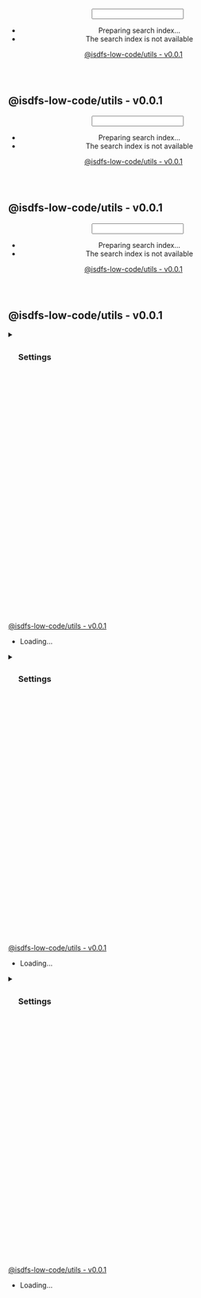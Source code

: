 
<!DOCTYPE html><h
<!DOCTYPE html><html class="default" lang="en"><head><meta charset="utf-8"/><meta http-equiv="x-ua-compatible" content="IE=edge"/><title>@isdfs-low-code/utils - v0.0.1</title><meta name="description" content="Documentation for @isdfs-low-code/utils"/><meta name="viewport" content="width=device-width, initial-scale=1"/><link rel="stylesheet" href="assets/style.css"/><link rel="stylesheet" href="assets/highlight.css"/><script defer src="assets/main.js"></script><script async src="assets/icons.js" id="tsd-icons-script"></script><script async src="assets/search.js" id="tsd-search-script"></script><script async src="assets/navigation.js" id="tsd-nav-script"></script></head><body><script>document.documentElement.dataset.theme = localStorage.getItem("tsd-theme") || "os";document.body.style.display="none";setTimeout(() => app?app.showPage():document.body.style.removeProperty("display"),500)</script><header class="tsd-page-toolbar"><div class="tsd-toolbar-contents container"><div class="table-cell" id="tsd-search" data-base="."><div class="field"><label for="tsd-search-field" class="tsd-widget tsd-toolbar-icon search no-caption"><svg width="16" height="16" viewBox="0 0 16 16" fill="none"><use href="assets/icons.svg#icon-search"></use></svg></label><input type="text" id="tsd-search-field" aria-label="Search"/></div><div class="field"><div id="tsd-toolbar-links"></div></div><ul class="results"><li class="state loading">Preparing search index...</li><li class="state failure">The search index is not available</li></ul><a href="index.html" class="title">@isdfs-low-code/utils - v0.0.1</a></div><div class="table-cell" id="tsd-widgets"><a href="#" class="tsd-widget tsd-toolbar-icon menu no-caption" data-toggle="menu" aria-label="Menu"><svg width="16" height="16" viewBox="0 0 16 16" fill="none"><use href="assets/icons.svg#icon-menu"></use></svg></a></div></div></header><div class="container container-main"><div class="col-content"><div class="tsd-page-title"><h2>@isdfs-low-code/utils - v0.0.1</h2></div><div class="tsd-panel tsd-typography"><!DOCTYPE html><h
<!DOCTYPE html><html class="default" lang="en"><head><meta charset="utf-8"/><meta http-equiv="x-ua-compatible" content="IE=edge"/><title>@isdfs-low-code/utils - v0.0.1</title><meta name="description" content="Documentation for @isdfs-low-code/utils"/><meta name="viewport" content="width=device-width, initial-scale=1"/><link rel="stylesheet" href="assets/style.css"/><link rel="stylesheet" href="assets/highlight.css"/><script defer src="assets/main.js"></script><script async src="assets/icons.js" id="tsd-icons-script"></script><script async src="assets/search.js" id="tsd-search-script"></script><script async src="assets/navigation.js" id="tsd-nav-script"></script></head><body><script>document.documentElement.dataset.theme = localStorage.getItem("tsd-theme") || "os";document.body.style.display="none";setTimeout(() => app?app.showPage():document.body.style.removeProperty("display"),500)</script><header class="tsd-page-toolbar"><div class="tsd-toolbar-contents container"><div class="table-cell" id="tsd-search" data-base="."><div class="field"><label for="tsd-search-field" class="tsd-widget tsd-toolbar-icon search no-caption"><svg width="16" height="16" viewBox="0 0 16 16" fill="none"><use href="assets/icons.svg#icon-search"></use></svg></label><input type="text" id="tsd-search-field" aria-label="Search"/></div><div class="field"><div id="tsd-toolbar-links"></div></div><ul class="results"><li class="state loading">Preparing search index...</li><li class="state failure">The search index is not available</li></ul><a href="index.html" class="title">@isdfs-low-code/utils - v0.0.1</a></div><div class="table-cell" id="tsd-widgets"><a href="#" class="tsd-widget tsd-toolbar-icon menu no-caption" data-toggle="menu" aria-label="Menu"><svg width="16" height="16" viewBox="0 0 16 16" fill="none"><use href="assets/icons.svg#icon-menu"></use></svg></a></div></div></header><div class="container container-main"><div class="col-content"><div class="tsd-page-title"><h2>@isdfs-low-code/utils - v0.0.1</h2></div><div class="tsd-panel tsd-typography"><!DOCTYPE html><html class="default" lang="en"><head><meta charset="utf-8"/><meta http-equiv="x-ua-compatible" content="IE=edge"/><title>@isdfs-low-code/utils - v0.0.1</title><meta name="description" content="Documentation for @isdfs-low-code/utils"/><meta name="viewport" content="width=device-width, initial-scale=1"/><link rel="stylesheet" href="assets/style.css"/><link rel="stylesheet" href="assets/highlight.css"/><script defer src="assets/main.js"></script><script async src="assets/icons.js" id="tsd-icons-script"></script><script async src="assets/search.js" id="tsd-search-script"></script><script async src="assets/navigation.js" id="tsd-nav-script"></script></head><body><script>document.documentElement.dataset.theme = localStorage.getItem("tsd-theme") || "os";document.body.style.display="none";setTimeout(() => app?app.showPage():document.body.style.removeProperty("display"),500)</script><header class="tsd-page-toolbar"><div class="tsd-toolbar-contents container"><div class="table-cell" id="tsd-search" data-base="."><div class="field"><label for="tsd-search-field" class="tsd-widget tsd-toolbar-icon search no-caption"><svg width="16" height="16" viewBox="0 0 16 16" fill="none"><use href="assets/icons.svg#icon-search"></use></svg></label><input type="text" id="tsd-search-field" aria-label="Search"/></div><div class="field"><div id="tsd-toolbar-links"></div></div><ul class="results"><li class="state loading">Preparing search index...</li><li class="state failure">The search index is not available</li></ul><a href="index.html" class="title">@isdfs-low-code/utils - v0.0.1</a></div><div class="table-cell" id="tsd-widgets"><a href="#" class="tsd-widget tsd-toolbar-icon menu no-caption" data-toggle="menu" aria-label="Menu"><svg width="16" height="16" viewBox="0 0 16 16" fill="none"><use href="assets/icons.svg#icon-menu"></use></svg></a></div></div></header><div class="container container-main"><div class="col-content"><div class="tsd-page-title"><h2>@isdfs-low-code/utils - v0.0.1</h2></div><div class="tsd-panel tsd-typography"></div></div><div class="col-sidebar"><div class="page-menu"><div class="tsd-navigation settings"><details class="tsd-accordion"><summary class="tsd-accordion-summary"><h3><svg width="20" height="20" viewBox="0 0 24 24" fill="none"><use href="assets/icons.svg#icon-chevronDown"></use></svg>Settings</h3></summary><div class="tsd-accordion-details"><div class="tsd-filter-visibility"><span class="settings-label">Member Visibility</span><ul id="tsd-filter-options"><li class="tsd-filter-item"><label class="tsd-filter-input"><input type="checkbox" id="tsd-filter-inherited" name="inherited" checked/><svg width="32" height="32" viewBox="0 0 32 32" aria-hidden="true"><rect class="tsd-checkbox-background" width="30" height="30" x="1" y="1" rx="6" fill="none"></rect><path class="tsd-checkbox-checkmark" d="M8.35422 16.8214L13.2143 21.75L24.6458 10.25" stroke="none" stroke-width="3.5" stroke-linejoin="round" fill="none"></path></svg><span>Inherited</span></label></li></ul></div><div class="tsd-theme-toggle"><label class="settings-label" for="tsd-theme">Theme</label><select id="tsd-theme"><option value="os">OS</option><option value="light">Light</option><option value="dark">Dark</option></select></div></div></details></div></div><div class="site-menu"><nav class="tsd-navigation"><a href="modules.html" class="current"><svg class="tsd-kind-icon" viewBox="0 0 24 24"><use href="assets/icons.svg#icon-1"></use></svg><span>@isdfs-low-code/utils - v0.0.1</span></a><ul class="tsd-small-nested-navigation" id="tsd-nav-container" data-base="."><li>Loading...</li></ul></nav></div></div></div><footer></footer><div class="overlay"></div></body></html></div></div><div class="col-sidebar"><div class="page-menu"><div class="tsd-navigation settings"><details class="tsd-accordion"><summary class="tsd-accordion-summary"><h3><svg width="20" height="20" viewBox="0 0 24 24" fill="none"><use href="assets/icons.svg#icon-chevronDown"></use></svg>Settings</h3></summary><div class="tsd-accordion-details"><div class="tsd-filter-visibility"><span class="settings-label">Member Visibility</span><ul id="tsd-filter-options"><li class="tsd-filter-item"><label class="tsd-filter-input"><input type="checkbox" id="tsd-filter-inherited" name="inherited" checked/><svg width="32" height="32" viewBox="0 0 32 32" aria-hidden="true"><rect class="tsd-checkbox-background" width="30" height="30" x="1" y="1" rx="6" fill="none"></rect><path class="tsd-checkbox-checkmark" d="M8.35422 16.8214L13.2143 21.75L24.6458 10.25" stroke="none" stroke-width="3.5" stroke-linejoin="round" fill="none"></path></svg><span>Inherited</span></label></li></ul></div><div class="tsd-theme-toggle"><label class="settings-label" for="tsd-theme">Theme</label><select id="tsd-theme"><option value="os">OS</option><option value="light">Light</option><option value="dark">Dark</option></select></div></div></details></div></div><div class="site-menu"><nav class="tsd-navigation"><a href="modules.html" class="current"><svg class="tsd-kind-icon" viewBox="0 0 24 24"><use href="assets/icons.svg#icon-1"></use></svg><span>@isdfs-low-code/utils - v0.0.1</span></a><ul class="tsd-small-nested-navigation" id="tsd-nav-container" data-base="."><li>Loading...</li></ul></nav></div></div></div><footer></footer><div class="overlay"></div></body></html></div></div><div class="col-sidebar"><div class="page-menu"><div class="tsd-navigation settings"><details class="tsd-accordion"><summary class="tsd-accordion-summary"><h3><svg width="20" height="20" viewBox="0 0 24 24" fill="none"><use href="assets/icons.svg#icon-chevronDown"></use></svg>Settings</h3></summary><div class="tsd-accordion-details"><div class="tsd-filter-visibility"><span class="settings-label">Member Visibility</span><ul id="tsd-filter-options"><li class="tsd-filter-item"><label class="tsd-filter-input"><input type="checkbox" id="tsd-filter-inherited" name="inherited" checked/><svg width="32" height="32" viewBox="0 0 32 32" aria-hidden="true"><rect class="tsd-checkbox-background" width="30" height="30" x="1" y="1" rx="6" fill="none"></rect><path class="tsd-checkbox-checkmark" d="M8.35422 16.8214L13.2143 21.75L24.6458 10.25" stroke="none" stroke-width="3.5" stroke-linejoin="round" fill="none"></path></svg><span>Inherited</span></label></li></ul></div><div class="tsd-theme-toggle"><label class="settings-label" for="tsd-theme">Theme</label><select id="tsd-theme"><option value="os">OS</option><option value="light">Light</option><option value="dark">Dark</option></select></div></div></details></div></div><div class="site-menu"><nav class="tsd-navigation"><a href="modules.html" class="current"><svg class="tsd-kind-icon" viewBox="0 0 24 24"><use href="assets/icons.svg#icon-1"></use></svg><span>@isdfs-low-code/utils - v0.0.1</span></a><ul class="tsd-small-nested-navigation" id="tsd-nav-container" data-base="."><li>Loading...</li></ul></nav></div></div></div><footer></footer><div class="overlay"></div></body></html>


